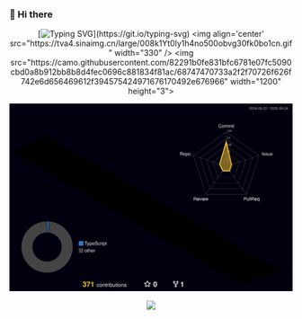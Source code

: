 
### 👋 Hi there


<div align="center">
  
[![Typing SVG](https://readme-typing-svg.herokuapp.com?font=Fira+Code&weight=600&pause=1000&width=800&height=35&lines=we+are+all+in+the+gutter%2Cbut+some+of+us+are+looking+at+the+stars.)](https://git.io/typing-svg)
<img align='center' src="https://tva4.sinaimg.cn/large/008k1Yt0ly1h4no500obvg30fk0bo1cn.gif" width="330" />
  <img src="https://camo.githubusercontent.com/82291b0fe831bfc6781e07fc5090cbd0a8b912bb8b8d4fec0696c881834f81ac/68747470733a2f2f70726f626f742e6d656469612f394575424971676170492e676966"
width="1200"  height="3">
</div>

<div align="center">

[![github-active](./profile-3d-contrib/profile-night-rainbow.svg)](https://raw.githubusercontent.com/auheijil/auheijil/main/profile-3d-contrib/profile-night-rainbow.svg)

[![](https://activity-graph.herokuapp.com/graph?username=auheijil&theme=github)](https://activity-graph.herokuapp.com/graph?username=auheijil&theme=github)

</div>
